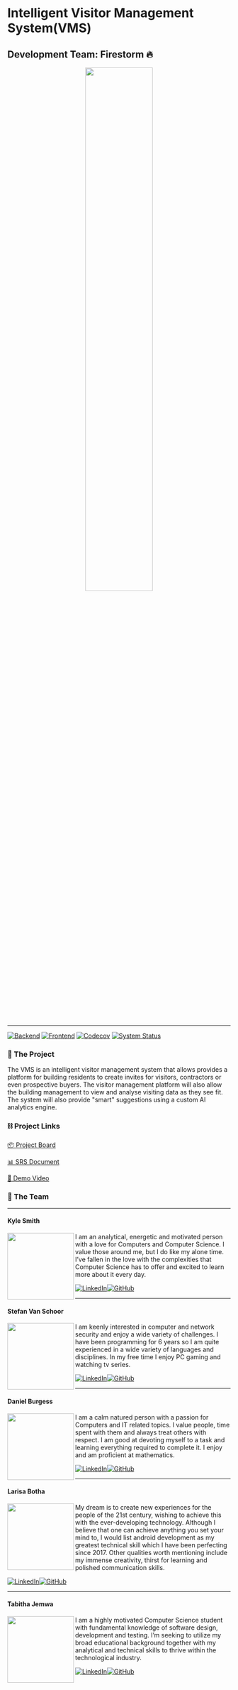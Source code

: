 # Intelligent Visitor Management System(VMS)
## Development Team: Firestorm 🔥

<div align="center">
    <img width="55%" src="https://user-images.githubusercontent.com/29174023/166639981-b303a2c9-4e56-4623-a42f-f4cb0d3067cf.png" />
</div>

<hr/>

[![Backend](https://github.com/COS301-SE-2022/Intelligent-VMS-Visitor-Management-System-/actions/workflows/backend-deploy.yml/badge.svg)](https://github.com/COS301-SE-2022/Intelligent-VMS-Visitor-Management-System-/actions/workflows/backend-deploy.yml)
[![Frontend](https://github.com/COS301-SE-2022/Intelligent-VMS-Visitor-Management-System-/actions/workflows/frontend-deploy.yml/badge.svg)](https://github.com/COS301-SE-2022/Intelligent-VMS-Visitor-Management-System-/actions/workflows/frontend-deploy.yml)
[![Codecov](https://codecov.io/gh/KyleSmith19091/Intelligent-VMS-Visitor-Management-System-/branch/develop/graph/badge.svg?token=1OQRUVN42B)](https://codecov.io/gh/KyleSmith19091/Intelligent-VMS-Visitor-Management-System-)
[![System Status](https://img.shields.io/pingpong/status/sp_981b105d45824c28b3a90e5c9a5b951e)](https://vms-client.pingpong.host/)

### 📐 The Project
The VMS is an intelligent visitor management system that allows provides a platform for building residents to create invites for visitors, contractors or even prospective buyers. The visitor management platform will also allow the building management to view and analyse visiting data as they see fit. The system will also provide "smart" suggestions using a custom AI analytics engine.

### ⛓ Project Links
<a href="https://github.com/COS301-SE-2022/Intelligent-VMS-Visitor-Management-System-/projects/1">📦 Project Board</a>

<a href="https://docs.google.com/document/d/e/2PACX-1vSR_WyONH0nT5i7bT3AC7NENkvuTENs5Jh4KPf8oS3hNZwWdsw4bQbNTsg05tc37IkAPEmCxk5qUeVb/pub">📊 SRS Document</a>

<a href="#">🚧 Demo Video</a>

### 👏 The Team
<hr />

<div markdown="1">
    <h4>Kyle Smith</h4>
    <img align="left" height="150px" src="https://user-images.githubusercontent.com/29174023/166640805-7ce471ef-322a-4a86-894d-eacb9f8a9af4.JPG" /> 
    <p>
        I am an analytical, energetic and motivated person with a love for Computers and Computer Science. I value those around me, but I do like my 
        alone time. I’ve fallen in the love with the complexities that 
        Computer Science has to offer and excited to learn more about 
        it every day.
        <br/>
    </p>
    
[![LinkedIn][linkedin-shield]](http://www.linkedin.com/in/kyle-s-008636162/)[![GitHub][github-shield]](https://github.com/KyleSmith19091)
</div>

<hr/>

<div markdown="1">
    <h4>Stefan Van Schoor</h4>
    <img align="left" height="150px" src="https://user-images.githubusercontent.com/29174023/167297006-70cd1ca1-612f-428d-8328-c7fbc14afb19.jpeg" />
    <p>
        I am keenly interested in computer and network security and enjoy a wide variety of challenges. I have been programming for 6 years so I am quite         experienced in a wide variety of languages and disciplines. In my free time I enjoy PC gaming and watching tv series.
    </p>

[![LinkedIn][linkedin-shield]](http://www.linkedin.com/in/kyle-s-008636162/)[![GitHub][github-shield]](https://github.com/KyleSmith19091)
</div>

<hr/>

<div markdown="1">
<h4>Daniel Burgess</h4>

<img align="left" height="150px" src="https://user-images.githubusercontent.com/29174023/167297049-e8755b22-b062-4b03-b759-cc4e8508776d.jpeg" />

<p>
I am a calm natured person with a passion for Computers and IT related topics. I value people, time spent with them and always treat others with respect. 
I am good at devoting myself to a task and learning everything required to complete it. I enjoy and am proficient at mathematics.
</p>

[![LinkedIn][linkedin-shield]](http://www.linkedin.com/in/kyle-s-008636162/)[![GitHub][github-shield]](https://github.com/KyleSmith19091)    
</div>

<hr/>

<div markdown="1">
<h4>Larisa Botha</h4>

<img align="left" height="150px" src="https://user-images.githubusercontent.com/29174023/167297094-96b6d99f-80f1-4f15-be16-1e76890a7fa0.jpeg" />
<p>
    My dream is to create new experiences for the people of the 21st century, wishing to achieve this with the ever-developing technology. Although I 
    believe that one can achieve anything you set your mind to, I would list android development as my greatest technical skill which I have been perfecting since 2017. Other qualities worth mentioning include my immense creativity, thirst for learning and polished communication skills.
</p>

 [![LinkedIn][linkedin-shield]](http://www.linkedin.com/in/kyle-s-008636162/)[![GitHub][github-shield]](https://github.com/KyleSmith19091)
</div>

<hr/>

<div markdown="1">
<h4>Tabitha Jemwa</h4>

<img align="left" height="150px" src="https://user-images.githubusercontent.com/29174023/167297158-960161eb-85fc-49d8-924b-ea013a71dff0.png">
<p>
    I am a highly motivated Computer Science student with fundamental knowledge of software design, development and testing. I’m seeking to utilize my    broad educational background together with my analytical and technical skills to thrive within the technological industry.
</p>

[![LinkedIn][linkedin-shield]](http://www.linkedin.com/in/kyle-s-008636162/)[![GitHub][github-shield]](https://github.com/KyleSmith19091)    
</div>

<!-- Shield links -->
[linkedin-shield]: https://img.shields.io/badge/LinkedIn-0077B5?style=for-the-badge&logo=linkedin&logoColor=white
[github-shield]: https://img.shields.io/badge/GitHub-100000?style=for-the-badge&logo=github&logoColor=white
